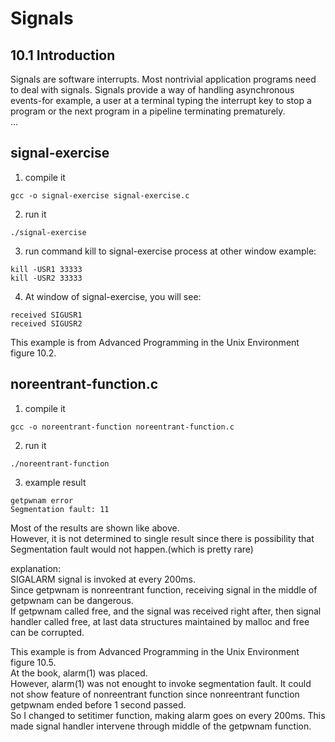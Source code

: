 # Signals

## 10.1 Introduction
Signals are software interrupts. Most nontrivial application programs need to deal with signals. Signals provide a way of handling asynchronous events-for example, a user at a terminal typing the interrupt key to stop a program or the next program in a pipeline terminating prematurely.   
...


## signal-exercise
1. compile it
```
gcc -o signal-exercise signal-exercise.c
```

2. run it
```
./signal-exercise
```

3. run command kill to signal-exercise process at other window
example:   
```
kill -USR1 33333
kill -USR2 33333
```

4. At window of signal-exercise, you will see:   
```
received SIGUSR1
received SIGUSR2
```

This example is from Advanced Programming in the Unix Environment figure 10.2.

## noreentrant-function.c
1. compile it
```
gcc -o noreentrant-function noreentrant-function.c
```

2. run it
```
./noreentrant-function
```

3. example result
```
getpwnam error
Segmentation fault: 11
```
Most of the results are shown like above.   
However, it is not determined to single result since there is possibility that Segmentation fault would not happen.(which is pretty rare)   


explanation:   
SIGALARM signal is invoked at every 200ms.   
Since getpwnam is nonreentrant function, receiving signal in the middle of getpwnam can be dangerous.   
If getpwnam called free, and the signal was received right after, then signal handler called free, at last data structures maintained by malloc and free can be corrupted.


This example is from Advanced Programming in the Unix Environment figure 10.5.   
At the book, alarm(1) was placed.   
However, alarm(1) was not enought to invoke segmentation fault. It could not show feature of nonreentrant function since nonreentrant function getpwnam ended before 1 second passed.   
So I changed to setitimer function, making alarm goes on every 200ms. This made signal handler intervene through middle of the getpwnam function.

